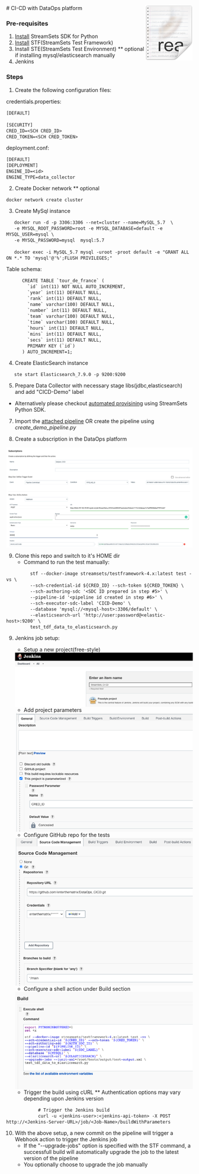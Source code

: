 <img src="/images/readme.png" align="right" />
# CI-CD with DataOps platform

### Pre-requisites
1. [Install](https://docs.streamsets.com/platform-sdk/learn/installation.html) StreamSets SDK for Python 
2. [Install](https://docs.streamsets.com/stf/latest/installation.html) STF(StreamSets Test Framework)
3. Install STE(StreamSets Test Environment) ** optional if installing mysql/elasticsearch manually 
4. Jenkins

### Steps 

1. Create the following configuration files:

credentials.properties:
```
[DEFAULT]

[SECURITY]
CRED_ID=<SCH CRED_ID>
CRED_TOKEN=<SCH CRED_TOKEN>
```
deployment.conf:
```
[DEFAULT]
[DEPLOYMENT]
ENGINE_ID=<id>
ENGINE_TYPE=data_collector
```
2. Create Docker network ** optional 
```
docker network create cluster
```
3. Create MySql instance
```
   docker run -d -p 3306:3306 --net=cluster --name=MySQL_5.7  \
   -e MYSQL_ROOT_PASSWORD=root -e MYSQL_DATABASE=default -e MYSQL_USER=mysql \
   -e MYSQL_PASSWORD=mysql  mysql:5.7

   docker exec -i MySQL_5.7 mysql -uroot -proot default -e "GRANT ALL ON *.* TO 'mysql'@'%';FLUSH PRIVILEGES;"
```
Table schema:
```
      CREATE TABLE `tour_de_france` (
        `id` int(11) NOT NULL AUTO_INCREMENT,
        `year` int(11) DEFAULT NULL,
        `rank` int(11) DEFAULT NULL,
        `name` varchar(100) DEFAULT NULL,
        `number` int(11) DEFAULT NULL,
        `team` varchar(100) DEFAULT NULL,
        `time` varchar(100) DEFAULT NULL,
        `hours` int(11) DEFAULT NULL,
        `mins` int(11) DEFAULT NULL,
        `secs` int(11) DEFAULT NULL,
        PRIMARY KEY (`id`)
      ) AUTO_INCREMENT=1;
```
4. Create ElasticSearch instance
```
   ste start Elasticsearch_7.9.0 -p 9200:9200
```
5. Prepare Data Collector with necessary stage libs(jdbc,elasticsearch) and add "CICD-Demo" label
- Alternatively please checkout [automated provisining](https://github.com/enterthematrix/dataops_provisioning) using StreamSets Python SDK. 

7. Import the [attached pipeline](https://github.com/enterthematrix/DataOps_CICD/blob/main/DataOpsCICDpipeline009d1762-04c3-4770-8ac5-c2205acd8824:cd4694f6-2c60-11ec-988d-5b2e605d28aa.json) OR create the pipeline using _create_demo_pipeline.py_

8. Create a subscription in the DataOps platform
<img src="/images/subscription.png" align="center"/>

9. Clone this repo and switch to it's HOME dir
   - Command to run the test manually:
```
         stf --docker-image streamsets/testframework-4.x:latest test -vs \
         --sch-credential-id ${CRED_ID} --sch-token ${CRED_TOKEN} \
         --sch-authoring-sdc '<SDC ID prepared in step #5>' \
         --pipeline-id '<pipeline id created in step #6>' \
         --sch-executor-sdc-label 'CICD-Demo' \
         --database 'mysql://<mysql-host>:3306/default' \
         --elasticsearch-url 'http://user:password@<elastic-host>:9200' \
         test_tdf_data_to_elasticsearch.py
   ```

9. Jenkins job setup:

    - Setup a new project(free-style)
    <img src="/images/jenkins_project.png" align="right"/>
   
   
   - Add project parameters 
   <img src="/images/project_params.png" align="right"/>

   
   - Configure GitHub repo for the tests
   <img src="/images/git_repo.png" align="right"/>

   
   - Configure a shell action under Build section
   <img src="/images/build_action.png" align="right"/>

   
   - Trigger the build using cURL ** Authentication options may vary depending upon Jenkins version

```
            # Trigger the Jenkins build 
            curl -u <jenkins-user>:<jenkins-api-token> -X POST http://<Jenkins-Server-URL>/job/<Job-Name>/buildWithParameters
```

10. With the above setup, a new commit on the pipeline will trigger a Webhook action to trigger the Jenkins job
    - If the "--upgrade-jobs" option is specified with the STF command, a successfull build will automatically upgrade the job to the latest version of the pipeline 
    - You optionally choose to upgrade the job manually 







